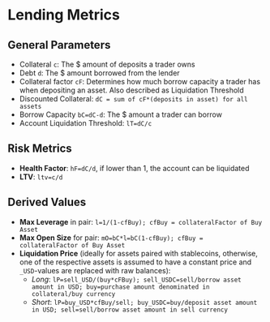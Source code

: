 
# Lending Metrics

## General Parameters

- Collateral `c`: The $ amount of deposits a trader owns
- Debt `d`: The $ amount borrowed from the lender
- Collateral factor `cF`: Determines how much borrow capacity a trader has when depositing an asset. Also described as Liquidation Threshold
- Discounted Collateral: `dC = sum of cF*(deposits in asset) for all assets`
- Borrow Capacity `bC=dC-d`: The $ amount a trader can borrow
- Account Liquidation Threshold: `lT=dC/c`

## Risk Metrics

- **Health Factor**: `hF=dC/d`, if lower than 1, the account can be liquidated
- **LTV**: `ltv=c/d`

## Derived Values

- **Max Leverage** in pair: `l=1/(1-cfBuy); cfBuy = collateralFactor of Buy Asset`
- **Max Open Size** for pair: `mO=bC*l=bC(1-cfBuy); cfBuy = collateralFactor of Buy Asset`
- **Liquidation Price** (ideally for assets paired with stablecoins, otherwise, one of the respective assets is assumed to have a constant price and `_USD`-values are replaced with raw balances):
    - *Long*:     `lP=sell_USD/(buy*cFBuy); sell_USDC=sell/borrow asset amount in USD; buy=purchase amount denominated in collateral/buy currency`
    - *Short*:    `lP=buy_USD*cfBuy/sell; buy_USDC=buy/deposit asset amount in USD; sell=sell/borrow asset amount in sell currency`